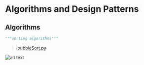 # Algorithms and Design Patterns

## Algorithms

```python
"""sorting algorithms"""
```

> [bubbleSort.py](https://github.com/shanewas/algorithm-and-design-patterns/blob/main/bubbleSort.py)

![alt text](https://github.com/[shanewas]/[algorithm-and-design-patterns]/blob/[main]/bubble-sort.png?raw=true)
